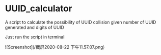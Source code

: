# UUID_calculator
A script to calculate the possibility of UUID collision given number of UUID generated and digits of UUID

Just run the script in terminal

![Screenshot](/截屏2020-08-22 下午11.57.07.png)
